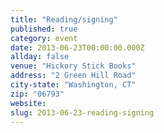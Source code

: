 ```yaml
---
title: "Reading/signing"
published: true
category: event
date: 2013-06-23T00:00:00.000Z
allday: false
venue: "Hickory Stick Books"
address: "2 Green Hill Road"
city-state: "Washington, CT"
zip: "06793"
website:
slug: 2013-06-23-reading-signing
---
```


